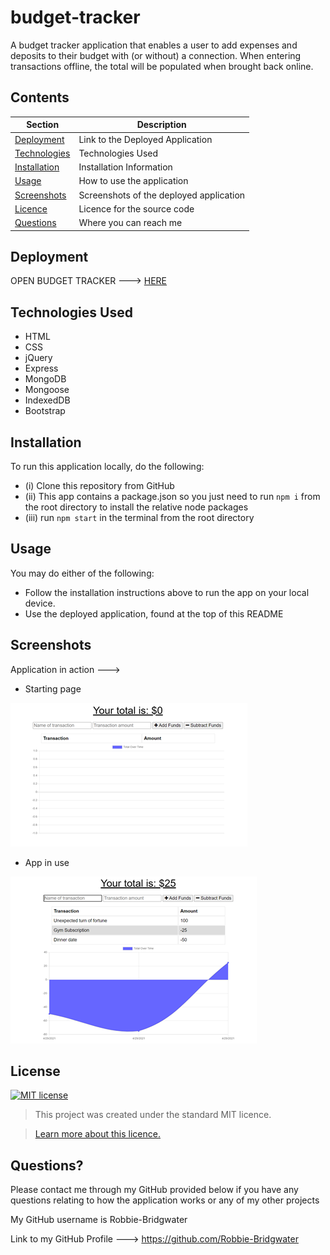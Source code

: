 # budget-tracker
A budget tracker application that enables a user to add expenses and deposits to their budget with (or without) a connection. When entering transactions offline, the total will be populated when brought back online.


## Contents
Section | Description
------------ | -------------
[Deployment](#Deployment) | Link to the Deployed Application
[Technologies](#Technologies) | Technologies Used
[Installation](#Installation) | Installation Information
[Usage](#Usage) | How to use the application
[Screenshots](#Screenshots) | Screenshots of the deployed application
[Licence](#licence) | Licence for the source code
[Questions](#Questions?) | Where you can reach me

## Deployment
OPEN BUDGET TRACKER ---> [HERE](https://budget-trakkker.herokuapp.com/)

## Technologies Used

- HTML
- CSS
- jQuery
- Express
- MongoDB
- Mongoose
- IndexedDB
- Bootstrap

## Installation
 To run this application locally, do the following:
 - (i) Clone this repository from GitHub
- (ii) This app contains a package.json so you just need to run `npm i` from the root directory to install the relative node packages
- (iii) run `npm start` in the terminal from the root directory 

## Usage
You may do either of the following:
* Follow the installation instructions above to run the app on your local device.
* Use the deployed application, found at the top of this README


## Screenshots
Application in action --->

- Starting page

![image](./public/img/screenshot1.png)

- App in use

![image](./public/img/screenshot2.png)

## License
[![MIT license](https://img.shields.io/badge/License-MIT-blue.svg)](https://lbesson.mit-license.org/)

> This project was created under the standard MIT licence.

> [Learn more about this licence.](https://lbesson.mit-license.org/)


## Questions?

Please contact me through my GitHub provided below if you have any questions relating to how the application works or any of my other projects

My GitHub username is Robbie-Bridgwater

Link to my GitHub Profile ---> https://github.com/Robbie-Bridgwater